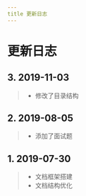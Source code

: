 ```yaml
---
title 更新日志
---
```

# 更新日志

## 3. 2019-11-03
>- 修改了目录结构
>
## 2. 2019-08-05
>- 添加了面试题
>

## 1. 2019-07-30
>- 文档框架搭建
>- 文档结构优化
>
